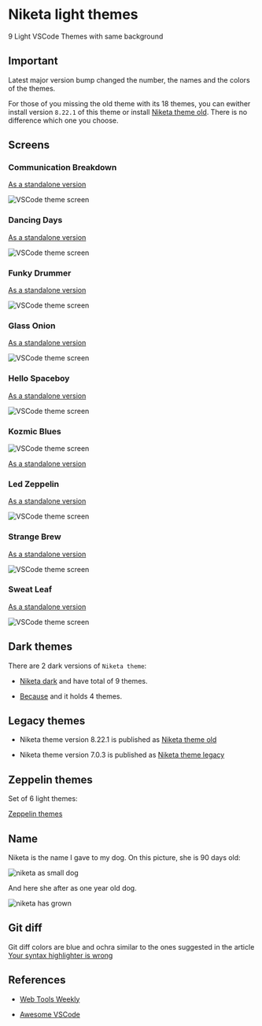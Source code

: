 # Niketa light themes

9 Light VSCode Themes with same background

## Important

Latest major version bump changed the number, the names and the colors of the themes.

For those of you missing the old theme with its 18 themes, you can ewither install version `8.22.1` of this theme or install 
[Niketa theme old](https://marketplace.visualstudio.com/items?itemName=selfrefactor.niketa-theme-old). There is no difference which one you choose.

## Screens

### Communication Breakdown

[As a standalone version](https://marketplace.visualstudio.com/items?itemName=selfrefactor.CommunicationBreakdown)

![VSCode theme screen](https://github.com/selfrefactor/niketa-theme/blob/master/files/communication.breakdown.png?raw=true)

### Dancing Days

[As a standalone version](https://marketplace.visualstudio.com/items?itemName=selfrefactor.DancingDays)

![VSCode theme screen](https://github.com/selfrefactor/niketa-theme/blob/master/files/dancing.days.png?raw=true)

### Funky Drummer

[As a standalone version](https://marketplace.visualstudio.com/items?itemName=selfrefactor.FunkyDrummer)

![VSCode theme screen](https://github.com/selfrefactor/niketa-theme/blob/master/files/funky.drummer.png?raw=true)

### Glass Onion

[As a standalone version](https://marketplace.visualstudio.com/items?itemName=selfrefactor.GlassOnion)

![VSCode theme screen](https://github.com/selfrefactor/niketa-theme/blob/master/files/glass.onion.png?raw=true)

### Hello Spaceboy

[As a standalone version](https://marketplace.visualstudio.com/items?itemName=selfrefactor.HelloSpaceboy)

![VSCode theme screen](https://github.com/selfrefactor/niketa-theme/blob/master/files/hello.spaceboy.png?raw=true)


### Kozmic Blues

![VSCode theme screen](https://github.com/selfrefactor/niketa-theme/blob/master/files/kozmic.blues.png?raw=true)

[As a standalone version](https://marketplace.visualstudio.com/items?itemName=selfrefactor.KozmicBlues)

### Led Zeppelin

[As a standalone version](https://marketplace.visualstudio.com/items?itemName=selfrefactor.LedZeppelin)

![VSCode theme screen](https://github.com/selfrefactor/niketa-theme/blob/master/files/led.zeppelin.png?raw=true)

### Strange Brew

[As a standalone version](https://marketplace.visualstudio.com/items?itemName=selfrefactor.StrangeBrew)

![VSCode theme screen](https://github.com/selfrefactor/niketa-theme/blob/master/files/strange.brew.png?raw=true)

### Sweat Leaf

[As a standalone version](https://marketplace.visualstudio.com/items?itemName=selfrefactor.SweatLeaf)

![VSCode theme screen](https://github.com/selfrefactor/niketa-theme/blob/master/files/sweat.leaf.png?raw=true)

## Dark themes

There are 2 dark versions of `Niketa theme`:

- [Niketa dark](https://marketplace.visualstudio.com/items?itemName=selfrefactor.niketa-dark-theme) and have total of 9 themes.

- [Because](https://marketplace.visualstudio.com/items?itemName=selfrefactor.Because) and it holds 4 themes.

## Legacy themes

- Niketa theme version 8.22.1 is published as [Niketa theme old](https://marketplace.visualstudio.com/items?itemName=selfrefactor.niketa-theme-old)

- Niketa theme version 7.0.3 is published as [Niketa theme legacy](https://marketplace.visualstudio.com/items?itemName=selfrefactor.niketa-theme-legacy)

## Zeppelin themes

Set of 6 light themes:

[Zeppelin themes](https://marketplace.visualstudio.com/items?itemName=selfrefactor.zeppelin-themes)

## Name

Niketa is the name I gave to my dog. On this picture, she is 90 days old:

![niketa as small dog](https://github.com/selfrefactor/niketa-theme/blob/master/files/niketa.jpg?raw=true)

And here she after as one year old dog.

![niketa has grown](https://github.com/selfrefactor/niketa-theme/blob/master/files/niketa_young.jpg?raw=true)

## Git diff

Git diff colors are blue and ochra similar to the ones suggested in the article [Your syntax highlighter is wrong](https://jameshfisher.com/2014/05/11/your-syntax-highlighter-is-wrong/)

## References

- [Web Tools Weekly](https://mailchi.mp/webtoolsweekly/web-tools-306)

- [Awesome VSCode](https://github.com/viatsko/awesome-vscode#niketa-theme-by-dejan-toteff)

